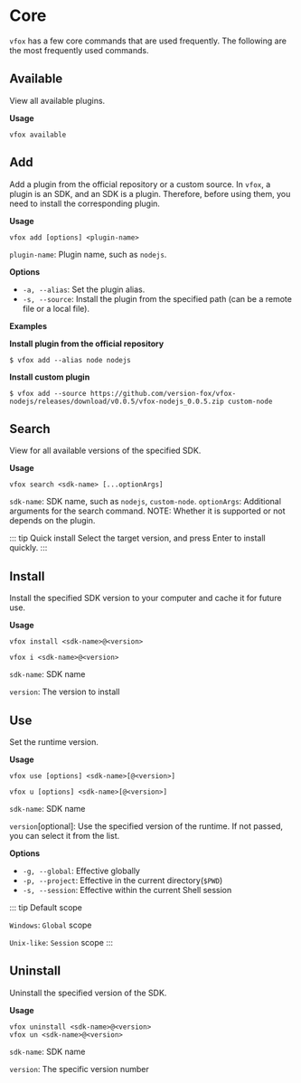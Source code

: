 # Core

`vfox` has a few core commands that are used frequently. The following are the most frequently used commands.

## Available

View all available plugins. 

**Usage**

```shell
vfox available 
```

## Add

Add a plugin from the official repository or a custom source. In `vfox`, a plugin is an SDK, and an SDK is a plugin.
Therefore, before using them, you need to install the corresponding plugin.

**Usage**

```shell
vfox add [options] <plugin-name>
```

`plugin-name`: Plugin name, such as `nodejs`.

**Options**

- `-a, --alias`: Set the plugin alias.
- `-s, --source`: Install the plugin from the specified path (can be a remote file or a local file).

**Examples**

**Install plugin from the official repository**

```shell
$ vfox add --alias node nodejs
```

**Install custom plugin**

```shell
$ vfox add --source https://github.com/version-fox/vfox-nodejs/releases/download/v0.0.5/vfox-nodejs_0.0.5.zip custom-node
```

## Search

View for all available versions of the specified SDK.

**Usage**

```shell
vfox search <sdk-name> [...optionArgs]
```

`sdk-name`: SDK name, such as `nodejs`, `custom-node`.
`optionArgs`: Additional arguments for the search command. NOTE: Whether it is supported or not depends on the plugin.

::: tip Quick install
Select the target version, and press Enter to install quickly.
:::

## Install

Install the specified SDK version to your computer and cache it for future use.

**Usage**

```shell
vfox install <sdk-name>@<version>

vfox i <sdk-name>@<version>
```

`sdk-name`: SDK name

`version`: The version to install

## Use

Set the runtime version.

**Usage**

```shell
vfox use [options] <sdk-name>[@<version>]

vfox u [options] <sdk-name>[@<version>]
```

`sdk-name`: SDK name

`version`[optional]: Use the specified version of the runtime. If not passed, you can select it from the list.

**Options**

- `-g, --global`: Effective globally
- `-p, --project`: Effective in the current directory(`$PWD`)
- `-s, --session`: Effective within the current Shell session

::: tip Default scope

`Windows`: `Global` scope

`Unix-like`: `Session` scope
:::

## Uninstall

Uninstall the specified version of the SDK.

**Usage**

```shell
vfox uninstall <sdk-name>@<version>
vfox un <sdk-name>@<version>
```

`sdk-name`: SDK name

`version`: The specific version number
